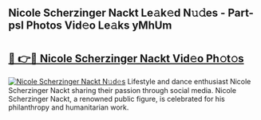 ## Nicole Scherzinger Nackt Le𝚊k𝚎d N𝚞𝚍es - Part-psI Photos Vid𝚎o Le𝚊ks yMhUm

# <h2><a href="http://fb5z9zf.evod.top/?m=Nicole+Scherzinger+Nackt">🔗 👉🔴 Nicole Scherzinger Nackt Vid𝚎o Ph𝚘t𝚘s</a></h2>

[![Nicole Scherzinger Nackt N𝚞d𝚎s](https://i.imgur.com/8V9OHl7.gif)](http://fb5z9zf.evod.top/?m=Nicole+Scherzinger+Nackt)
Lifestyle and dance enthusiast Nicole Scherzinger Nackt sharing their passion through social media. Nicole Scherzinger Nackt, a renowned public figure, is celebrated for his philanthropy and humanitarian work. 
